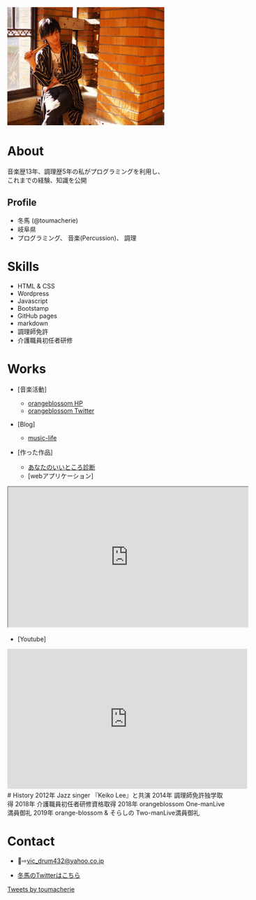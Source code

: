 <img src="IMG_6960.JPG" width="360">

# About
音楽歴13年、調理歴5年の私がプログラミングを利用し、  
これまでの経験、知識を公開


## Profile
- 冬馬 (@toumacherie)
- 岐阜県
- プログラミング、 音楽(Percussion)、  調理

# Skills
- HTML & CSS
- Wordpress
- Javascript
- Bootstamp
- GitHub pages
- markdown
- 調理師免許
- 介護職員初任者研修

# Works
- [音楽活動]  
  - [orangeblossom HP](https://orangeblossom3.amebaownd.com/)  
  - [orangeblossom Twitter](https://twitter.com/OB8Ensemble)  
  
- [Blog]  
  - [music-life](https://music-life1.com)  
    
- [作った作品]   
  - [あなたのいいところ診断](https://touma-cherie.github.io/assessment/assessment.html)  
  - [webアプリケーション]  
<iframe src="https://www.openprocessing.org/sketch/825165/embed/" width="550" height="320"></iframe>  
  
    
    
- [Youtube]  
    
<iframe width="550" height="320" src="https://www.youtube.com/embed/a7o34Yi7a3Q" frameborder="0" allow="accelerometer; autoplay; encrypted-media; gyroscope; picture-in-picture" allowfullscreen></iframe>  
　　
# History 
2012年 Jazz singer 『Keiko Lee』と共演  
2014年 調理師免許独学取得  
2018年 介護職員初任者研修資格取得  
2018年 orangeblossom One-manLive 満員御礼  
2019年 orange-blossom & そらしの Two-manLive満員御礼


# Contact
- 📨⇨vic_drum432@yahoo.co.jp

- [冬馬のTwitterはこちら](https://twitter.com/)

<a class="twitter-timeline" data-width="430" data-height="630" data-theme="dark" href="https://twitter.com/toumacherie?ref_src=twsrc%5Etfw">Tweets by toumacherie</a> <script async src="https://platform.twitter.com/widgets.js" charset="utf-8"></script>

